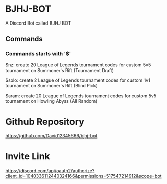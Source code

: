 # BJHJ-BOT
A Discord Bot called BJHJ BOT

## Commands
### Commands starts with '$'
$nz: create 20 League of Legends tournament codes for custom 5v5 tournament on Summoner's Rift (Tournament Draft)

$solo: create 2 League of Legends tournament codes for custom 1v1 tournament on Summoner's Rift (Blind Pick)

$aram: create 20 League of Legends tournament codes for custom 5v5 tournament on Howling Abyss (All Random)

# Github Repository
https://github.com/David12345666/bjhj-bot

# Invite Link
https://discord.com/api/oauth2/authorize?client_id=1040336112440324166&permissions=517547214912&scope=bot

